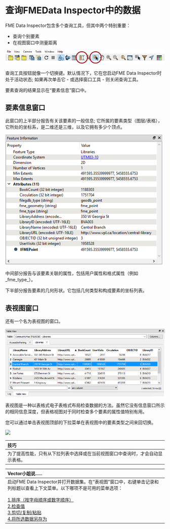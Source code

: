 # 查询FMEData Inspector中的数据

FME Data Inspector包含多个查询工具，但其中两个特别重要：

* 查询个别要素
* 在视图窗口中测量距离

[![](../../.gitbook/assets/img1.036.diquerytools.png)](https://github.com/safesoftware/FMETraining/blob/Desktop-Basic-2018/DesktopBasic1Basics/Images/Img1.036.DIQueryTools.png)

查询工具按钮就像一个切换键。默认情况下，它在您启动FME Data Inspector时处于活动状态; 如果再次单击它 - 或选择窗口工具 - 则关闭查询工具。

要素查询的结果显示在“要素信息”窗口中。

## 要素信息窗口

此窗口的上半部分报告有关该要素的一般信息; 它所属的要素类型（图层/表格），它所处的坐标系，是二维还是三维，以及它拥有多少个顶点。

[![](../../.gitbook/assets/img1.030.datainspectorfeatureinformation.png)](https://github.com/safesoftware/FMETraining/blob/Desktop-Basic-2018/DesktopBasic1Basics/Images/Img1.030.DataInspectorFeatureInformation.png)

中间部分报告与该要素关联的属性，包括用户属性和格式属性（例如_fme\_type_）。

下半部分报告要素的几何形状。它包括几何类型和构成要素的坐标列表。

## 表视图窗口

还有一个名为表视图的窗口。

[![](../../.gitbook/assets/img1.031.datainspectortableview.png)](https://github.com/safesoftware/FMETraining/blob/Desktop-Basic-2018/DesktopBasic1Basics/Images/Img1.031.DataInspectorTableView.png)

表视图是一种以表格式电子表格式布局检查数据的方法。虽然它没有信息窗口所示的相同信息深度，但表格视图对于同时检查多个要素的属性值特别有用。

您可以通过单击表视图顶部的下拉菜单在表视图中的要素类型之间来回切换。

[![](../../.gitbook/assets/img1.212b.ex3.datainspectortableviewswitch.png)](https://github.com/safesoftware/FMETraining/blob/Desktop-Basic-2018/DesktopBasic1Basics/Images/Img1.212b.Ex3.DataInspectorTableViewSwitch.png)

|  技巧 |
| :--- |
|  为了提高性能，只有从下拉列表中选择或在当前视图窗口中查询时，才会自动显示表格。 |

|  Vector小姐说...... |
| :--- |
|  启动FME Data Inspector并打开数据集。在“表视图”窗口中，右键单击记录和列标题以查看上下文菜单。以下哪项不是可用的菜单选项：  <br><br>[1.排序（按字母顺序或数字顺序）](http://52.73.3.37/fmedatastreaming/Manual/QAResponse2017.fmw?chapter=1&question=11&answer=1&DestDataset_TEXTLINE=C%3A%5CFMEOutput%5CQAResponse.html) <br>[2.检查值](http://52.73.3.37/fmedatastreaming/Manual/QAResponse2017.fmw?chapter=1&question=11&answer=2&DestDataset_TEXTLINE=C%3A%5CFMEOutput%5CQAResponse.html) <br>[3.剪切/复制/粘贴](http://52.73.3.37/fmedatastreaming/Manual/QAResponse2017.fmw?chapter=1&question=11&answer=3&DestDataset_TEXTLINE=C%3A%5CFMEOutput%5CQAResponse.html) <br>[4.将所选数据另存为](http://52.73.3.37/fmedatastreaming/Manual/QAResponse2017.fmw?chapter=1&question=11&answer=4&DestDataset_TEXTLINE=C%3A%5CFMEOutput%5CQAResponse.html) |

